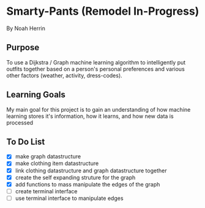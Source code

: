 # Smarty-Pants (Remodel In-Progress)
By Noah Herrin
## Purpose
  To use a Dijkstra / Graph machine learning algorithm to intelligently put outfits together based on a person's personal preferences and various other factors (weather, activity, dress-codes). 

## Learning Goals
  My main goal for this project is to gain an understanding of how machine learning stores it's information,
  how it learns, and how new data is processed

## To Do List
 - [x] make graph datastructure
 - [x] make clothing item datastructure
 - [x] link clothing datastructure and graph datastructure together
 - [x] create the self expanding struture for the graph
 - [x] add functions to mass manipulate the edges of the graph
 - [ ] create terminal interface
 - [ ] use terminal interface to manipulate edges
